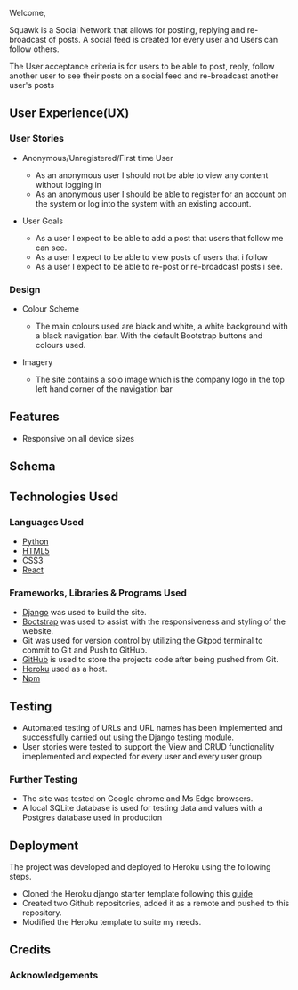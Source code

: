 Welcome,

Squawk is a Social Network that allows for posting, replying and re-broadcast of posts. A social feed is created for every user and Users can follow others. 

The User acceptance criteria is for users to be able to post, reply, follow another user to see their posts on a social feed and re-broadcast another user's posts

## User Experience(UX)
### User Stories
* Anonymous/Unregistered/First time User
    * As an anonymous user I should not be able to view any content without logging in
    * As an anonymous user I should be able to register for an account on the system or log into the system with an existing account.

* User Goals
    * As a user I expect to be able to add a post that users that follow me can see. 
    * As a user I expect to be able to view posts of users that i follow
    * As a user I expect to be able to re-post or re-broadcast posts i see. 

### Design
* Colour Scheme
    * The main colours used are black and white, a white background with a black navigation bar. With the default Bootstrap buttons and colours used.

* Imagery
    * The site contains a solo image which is the company logo in the top left hand corner of the navigation bar

## Features
* Responsive on all device sizes

## Schema

## Technologies Used
### Languages Used
* [Python](https://www.python.org/)
* [HTML5](https://html.com/html5/)
* CSS3
* [React](https://reactjs.org/)

### Frameworks, Libraries & Programs Used
* [Django](http://www.djangoproject.com/) was used to build the site.
* [Bootstrap](https://getbootstrap.com/) was used to assist with the responsiveness and styling of the website.
* Git was used for version control by utilizing the Gitpod terminal to commit to Git and Push to GitHub.
* [GitHub](https://github.com/) is used to store the projects code after being pushed from Git.
* [Heroku](heroku.com) used as a host.
* [Npm](https://www.npmjs.com/)

## Testing
* Automated testing of URLs and URL names has been implemented and successfully carried out using the Django testing module.
* User stories were tested to support the View and CRUD functionality imeplemented and expected for every user and every user group

### Further Testing
* The site was tested on Google chrome and Ms Edge browsers.
* A local SQLite database is used for testing data and values with a Postgres database used in production

## Deployment
The project was developed and deployed to Heroku using the following steps.
* Cloned the Heroku django starter template following this [guide](https://devcenter.heroku.com/articles/getting-started-with-python)
* Created two Github repositories, added it as a remote and pushed to this repository.
* Modified the Heroku template to suite my needs.

## Credits
### Acknowledgements




